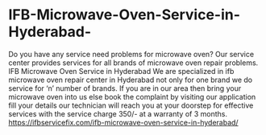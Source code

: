 # IFB-Microwave-Oven-Service-in-Hyderabad-
Do you have any service need problems for microwave oven? Our service center provides services for all brands of microwave oven repair problems. IFB Microwave Oven Service in Hyderabad We are specialized in ifb microwave oven repair center in Hyderabad not only for one brand we do service for ‘n’ number of brands. If you are in our area then bring your microwave oven into us else book the complaint by visiting our application fill your details our technician will reach you at your doorstep for effective services with the service charge 350/- at a warranty of 3 months.  https://ifbservicefix.com/ifb-microwave-oven-service-in-hyderabad/
